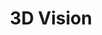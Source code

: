 ---
layout: page
title: 3D Vision
description: Proposed and implemented SDP-based formulation for joint camera trajectory estimation and depth finetuning.
img: assets/img/simsync-mono_cover_vis.png
importance: 1
category: research
redirect: /assets/pdf/SIM_Sync_Mono_final_project.pdf
---